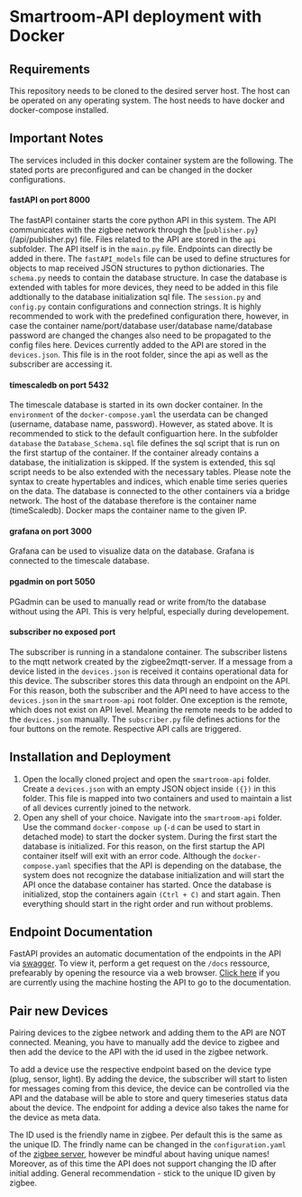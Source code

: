 # Smartroom-API deployment with Docker

## Requirements
This repository needs to be cloned to the desired server host. The host can be operated on any operating system. The host needs to have docker and docker-compose installed. 

## Important Notes
The services included in this docker container system are the following. The stated ports are preconfigured and can be changed in the docker configurations. 

#### fastAPI on port 8000
The fastAPI container starts the core python API in this system. The API communicates with the zigbee network through the [```publisher.py```}(/api/publisher.py) file. Files related to the API are stored in the ```api``` subfolder. The API itself is in the ```main.py``` file. Endpoints can directly be added in there. The ```fastAPI_models``` file can be used to define structures for objects to map received JSON structures to python dictionaries. The ```schema.py``` needs to contain the database structure. In case the database is extended with tables for more devices, they need to be added in this file addtionally to the database initialization sql file. The ```session.py``` and ```config.py``` contain configurations and connection strings. It is highly recommended to work with the predefined configuration there, however, in case the container name/port/database user/database name/database password are changed the changes also need to be propagated to the config files here. Devices currently added to the API are stored in the ```devices.json```. This file is in the root folder, since the api as well as the subscriber are accessing it. 

#### timescaledb on port 5432
The timescale database is started in its own docker container. In the ```environment``` of the ```docker-compose.yaml```  the userdata can be changed (username, database name, password). However, as stated above. It is recommended to stick to the default configuartion here. In the subfolder ```database``` the ```Database_Schema.sql``` file defines the sql script that is run on the first startup of the container. If the container already contains a database, the initialization is skipped. If the system is extended, this sql script needs to be also extended with the necessary tables. Please note the syntax to create hypertables and indices, which enable time series queries on the data. The database is connected to the other containers via a bridge network. The host of the database therefore is the container name (timeScaledb). Docker maps the container name to the given IP. 

#### grafana on port 3000
Grafana can be used to visualize data on the database. Grafana is connected to the timescale database.

#### pgadmin on port 5050
PGadmin can be used to manually read or write from/to the database without using the API. This is very helpful, especially during developement.

#### subscriber no exposed port
The subscriber is running in a standalone container. The subscriber listens to the mqtt network created by the zigbee2mqtt-server. If a message from a device listed in the ```devices.json``` is received it contains operational data for this device. The subscriber stores this data through an endpoint on the API. For this reason, both the subscriber and the API need to have access to the ```devices.json``` in the ```smartroom-api``` root folder. One exception is the remote, which does not exist on API level. Meaning the remote needs to be added to the ```devices.json``` manually. The ```subscriber.py``` file defines actions for the four buttons on the remote. Respective API calls are triggered. 


## Installation and Deployment
1. Open the locally cloned project and open the ```smartroom-api``` folder. Create a ```devices.json``` with an empty JSON object inside ```({})``` in this folder. This file is mapped into two containers and used to maintain a list of all devices currently joined to the network.
2.  Open any shell of your choice. Navigate into the ```smartroom-api``` folder. Use the command ```docker-compose up``` (```-d``` can be used to start in detached mode) to start the docker system. During the first start the database is initialized. For this reason, on the first startup the API container itself will exit with an error code. Although the ```docker-compose.yaml``` specifies that the API is depending on the database, the system does not recognize the database initialization and will start the API once the database container has started. Once the database is initialized, stop the containers again ```(Ctrl + C)``` and start again. Then everything should start in the right order and run without problems.

## Endpoint Documentation
FastAPI provides an automatic documentation of the endpoints in the API via [swagger](https://swagger.io/). To view it, perform a get request on the ```/docs``` ressource, prefearably by opening the resource via a web browser.  [Click here](http://localhost:8000/docs) if you are currently using the machine hosting the API to go to the documentation.

## Pair new Devices
Pairing devices to the zigbee network and adding them to the API are NOT connected. Meaning, you have to manually add the device to zigbee and then add the device to the API with the id used in the zigbee network. 

To add a device use the respective endpoint based on the device type (plug, sensor, light). By adding the device, the subscriber will start to listen for messages coming from this device, the device can be controlled via the API and the database will be able to store and query timeseries status data about the device. The endpoint for adding a device also takes the name for the device as meta data.

The ID used is the friendly name in zigbee. Per default this is the same as the unique ID. The frindly name can be changed in the ```configuration.yaml``` of the [zigbee server](https://github.com/stefan-hinterhoelzl/smartroom-usecase/tree/master/zigbee2mqtt-server), however be mindful about having unique names! Moreover, as of this time the API does not support changing the ID after initial adding. General recommendation - stick to the unique ID given by zigbee. 





